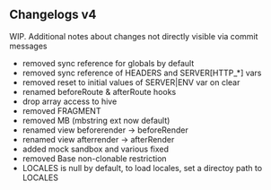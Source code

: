 Changelogs v4
---

WIP. Additional notes about changes not directly visible via commit messages

- removed sync reference for globals by default
- removed sync reference of HEADERS and SERVER[HTTP_*] vars
- removed reset to initial values of SERVER|ENV var on clear
- renamed beforeRoute & afterRoute hooks
- drop array access to hive
- removed FRAGMENT
- removed MB (mbstring ext now default)
- renamed view beforerender -> beforeRender
- renamed view afterrender -> afterRender
- added mock sandbox and various fixed
- removed Base non-clonable restriction
- LOCALES is null by default, to load locales, set a directoy path to LOCALES
